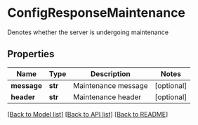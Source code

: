 # ConfigResponseMaintenance

Denotes whether the server is undergoing maintenance

## Properties
Name | Type | Description | Notes
------------ | ------------- | ------------- | -------------
**message** | **str** | Maintenance message | [optional] 
**header** | **str** | Maintenance header | [optional] 

[[Back to Model list]](../README.md#documentation-for-models) [[Back to API list]](../README.md#documentation-for-api-endpoints) [[Back to README]](../README.md)


